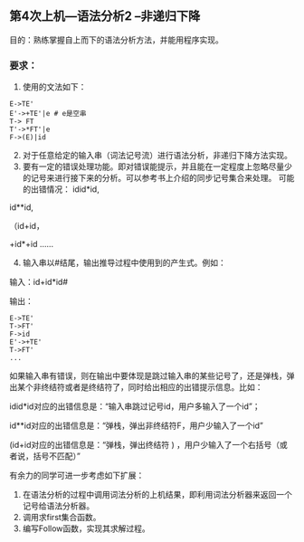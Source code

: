 
## 第4次上机—语法分析2 –非递归下降

目的：熟练掌握自上而下的语法分析方法，并能用程序实现。

### 要求：
1. 使用的文法如下：
```
E->TE'
E'->+TE'|e # e是空串
T-> FT
T'->*FT'|e
F->(E)|id
```
2. 对于任意给定的输入串（词法记号流）进行语法分析，非递归下降方法实现。
3. 要有一定的错误处理功能。即对错误能提示，并且能在一定程度上忽略尽量少的记号来进行接下来的分析。可以参考书上介绍的同步记号集合来处理。
可能的出错情况：
idid*id,  

id**id,  

（id+id， 

+id*+id ……

4. 输入串以#结尾，输出推导过程中使用到的产生式。例如：

输入：id+id*id#

输出：
```
E->TE'
T->FT'
F->id
E'->+TE'
T->FT'
...
```
如果输入串有错误，则在输出中要体现是跳过输入串的某些记号了，还是弹栈，弹出某个非终结符或者是终结符了，同时给出相应的出错提示信息。比如：

idid*id对应的出错信息是：“输入串跳过记号id，用户多输入了一个id”；

id**id对应的出错信息是：“弹栈，弹出非终结符F，用户少输入了一个id”

(id+id对应的出错信息是：“弹栈，弹出终结符 ) ，用户少输入了一个右括号（或者说，括号不匹配）”

有余力的同学可进一步考虑如下扩展：

1.	在语法分析的过程中调用词法分析的上机结果，即利用词法分析器来返回一个记号给语法分析器。
2.	调用求first集合函数。
3.	编写Follow函数，实现其求解过程。

